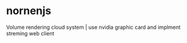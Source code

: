 # nornenjs
Volume rendering cloud system | use nvidia graphic card and implment streming web client 
